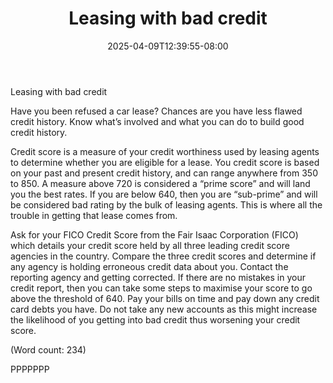 ﻿---
title: "Leasing with bad credit"
date: 2025-04-09T12:39:55-08:00
description: "Auto-Leasing Tips for Web Success"
featured_image: "/images/Auto-Leasing.jpg"
tags: ["Auto Leasing"]
---

Leasing with bad credit

Have you been refused a car lease? Chances are you have less flawed credit 
history. Know what’s involved and what you can do to build good credit 
history. 

Credit score is a measure of your credit worthiness used by leasing agents
to determine whether you are eligible for a lease. You credit score is 
based on your past and present credit history, and can range anywhere from
350 to 850. A measure above 720 is considered a “prime score” and will
land you the best rates. If you are below 640, then you are “sub-prime” 
and will be considered bad rating by the bulk of leasing agents. This is
where all the trouble in getting that lease comes from.


Ask for your FICO Credit Score from the Fair Isaac Corporation (FICO) 
which details your credit score held by all three leading credit score 
agencies in the country. Compare the three credit scores and determine if 
any agency is holding erroneous credit data about you. Contact the 
reporting agency and getting corrected.
If there are no mistakes in your credit report, then you can take some 
steps to maximise your score to go above the threshold of 640. Pay your 
bills on time and pay down any credit card debts you have. Do not take any 
new accounts as this might increase the likelihood of you getting into bad
credit thus worsening your credit score.

(Word count: 234)


PPPPPPP



